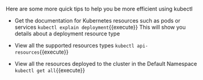 Here are some more quick tips to help you be more efficient using kubectl
- Get the documentation for Kubernetes resources such as pods or services
`kubectl explain deployment`{{execute}}
This will show you details about a deployment resource type

- View all the supported resources types
`kubectl api-resources`{{execute}}

- View all the resources deployed to the cluster in the Default Namespace
`kubectl get all`{{execute}}